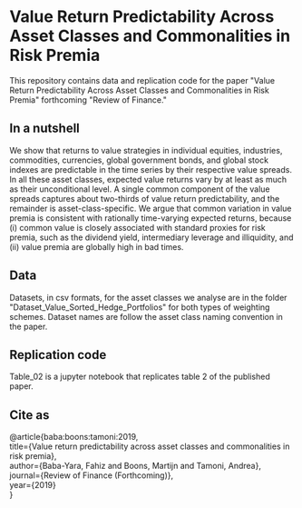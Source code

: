 # Value Return Predictability Across Asset Classes and Commonalities in Risk Premia
This repository contains data and replication code for the paper "Value Return Predictability Across Asset Classes and Commonalities in Risk Premia" forthcoming "Review of Finance."

## In a nutshell
We show that returns to value strategies in individual equities, industries, commodities, currencies, global government bonds, and global stock indexes are predictable in the time series by their respective value spreads. In all these asset classes, expected value returns vary by at least as much as their unconditional level. A single common component of the value spreads captures about two-thirds of value return predictability, and the remainder is asset-class-specific. We argue that common variation in value premia is consistent with rationally time-varying expected returns, because (i) common value is closely associated with standard proxies for risk premia, such as the dividend yield, intermediary leverage and illiquidity, and (ii) value premia are globally high in bad times.

## Data
Datasets, in csv formats, for the asset classes we analyse are in the folder "Dataset_Value_Sorted_Hedge_Portfolios" for both types of weighting schemes. Dataset names are follow the asset class naming convention in the paper. 

## Replication code
Table_02 is a jupyter notebook that replicates table 2 of the published paper. 

## Cite as 

@article{baba:boons:tamoni:2019,<br/>
  title={Value return predictability across asset classes and commonalities in risk premia},<br/>
  author={Baba-Yara, Fahiz and Boons, Martijn and Tamoni, Andrea},<br/>
  journal={Review of Finance (Forthcoming)},<br/>
  year={2019}<br/>
}  

